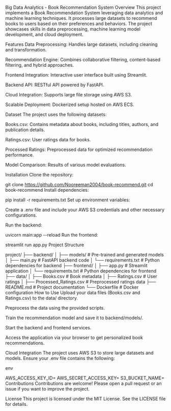 Big Data Analytics - Book Recommendation System
Overview
This project implements a Book Recommendation System leveraging data analytics and machine learning techniques. It processes large datasets to recommend books to users based on their preferences and behaviors. The project showcases skills in data preprocessing, machine learning model development, and cloud deployment.

Features
Data Preprocessing: Handles large datasets, including cleaning and transformation.

Recommendation Engine: Combines collaborative filtering, content-based filtering, and hybrid approaches.

Frontend Integration: Interactive user interface built using Streamlit.

Backend API: RESTful API powered by FastAPI.

Cloud Integration: Supports large file storage using AWS S3.

Scalable Deployment: Dockerized setup hosted on AWS ECS.

Dataset
The project uses the following datasets:

Books.csv: Contains metadata about books, including titles, authors, and publication details.

Ratings.csv: User ratings data for books.

Processed Ratings: Preprocessed data for optimized recommendation performance.

Model Comparison: Results of various model evaluations.

Installation
Clone the repository:


git clone https://github.com/Nooreeman2004/book-recommend.git
cd book-recommend
Install dependencies:


pip install -r requirements.txt
Set up environment variables:

Create a .env file and include your AWS S3 credentials and other necessary configurations.

Run the backend:

uvicorn main:app --reload
Run the frontend:


streamlit run app.py
Project Structure

project/
├── backend/
│   ├── models/                # Pre-trained and generated models
│   ├── main.py                # FastAPI backend code
│   └── requirements.txt       # Python dependencies for backend
├── frontend/
│   ├── app.py                 # Streamlit application
│   └── requirements.txt       # Python dependencies for frontend
├── data/
│   ├── Books.csv              # Book metadata
│   ├── Ratings.csv            # User ratings
│   ├── Processed_Ratings.csv  # Preprocessed ratings data
├── README.md                  # Project documentation
└── Dockerfile                 # Docker configuration
How to Use
Upload your data files (Books.csv and Ratings.csv) to the data/ directory.

Preprocess the data using the provided scripts.

Train the recommendation model and save it to backend/models/.

Start the backend and frontend services.

Access the application via your browser to get personalized book recommendations.

Cloud Integration
The project uses AWS S3 to store large datasets and models. Ensure your .env file contains the following:

env

AWS_ACCESS_KEY_ID=<your-access-key>
AWS_SECRET_ACCESS_KEY=<your-secret-key>
S3_BUCKET_NAME=<your-bucket-name>
Contributions
Contributions are welcome! Please open a pull request or an issue if you want to improve the project.

License
This project is licensed under the MIT License. See the LICENSE file for details.

